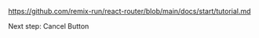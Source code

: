 https://github.com/remix-run/react-router/blob/main/docs/start/tutorial.md

Next step:
  Cancel Button